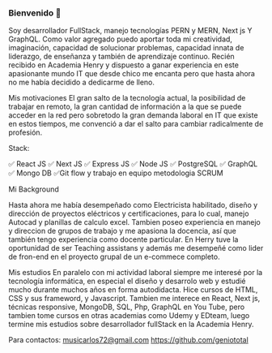 ### Bienvenido 👋

Soy desarrollador FullStack, manejo tecnologías PERN y MERN, Next js Y GraphQL. Como valor agregado puedo aportar toda mi creatividad, imaginación, capacidad de solucionar problemas, capacidad innata de liderazgo, de enseñanza y también de aprendizaje continuo. 
Recién recibido en Academia Henry y dispuesto a ganar experiencia en este apasionante mundo IT que desde chico me encanta pero que hasta ahora no me había decidido a dedicarme de lleno. 

Mis motivaciones
El gran salto de la tecnología actual, la posibilidad de trabajar en remoto, la gran cantidad de información a la que se puede acceder en la red pero sobretodo la gran demanda laboral en IT que existe en estos tiempos, me convenció a dar el salto para cambiar radicalmente de profesión.

Stack:

✅ React JS
✅ Next JS
✅ Express JS
✅ Node JS
✅ PostgreSQL
✅ GraphQL
✅ Mongo DB
✅Git flow y trabajo en equipo metodologia SCRUM

Mi Background

Hasta ahora me había desempeñado como Electricista habilitado, diseño y dirección de proyectos eléctricos y certificaciones, para lo cual, manejo Autocad y planillas de calculo excel. Tambien poseo experiencia en manejo y direccion de grupos de trabajo y me apasiona la docencia, así que también tengo experiencia como docente particular. En Herry tuve la oportunidad de ser Teaching assistans y además me desempeñé como lider de fron-end en el proyecto grupal de un e-commece completo.

Mis estudios
En paralelo con mi actividad laboral siempre me interesé por la tecnología informática, en especial el diseño y desarrolo web y estudié mucho durante muchos años en forma autodidacta. Hice cursos de HTML, CSS y sus frameword, y Javascript. Tambien me interece en React, Next js, técnicas responsive, MongoDB, SQL, Php, GraphQL en You Tube, pero tambien tome cursos en otras academias como Udemy y EDteam, luego termine mis estudios sobre desarrollador fullStack en la Academia Henry.

Para contactos:
musicarlos72@gmail.com
https://github.com/geniototal

<!--
**geniototal/geniototal** is a ✨ _special_ ✨ repository because its `README.md` (this file) appears on your GitHub profile.

Here are some ideas to get you started:

- 🔭 I’m currently working on ...
- 🌱 I’m currently learning ...
- 👯 I’m looking to collaborate on ...
- 🤔 I’m looking for help with ...
- 💬 Ask me about ...
- 📫 How to reach me: ...
- 😄 Pronouns: ...
- ⚡ Fun fact: ...
-->
